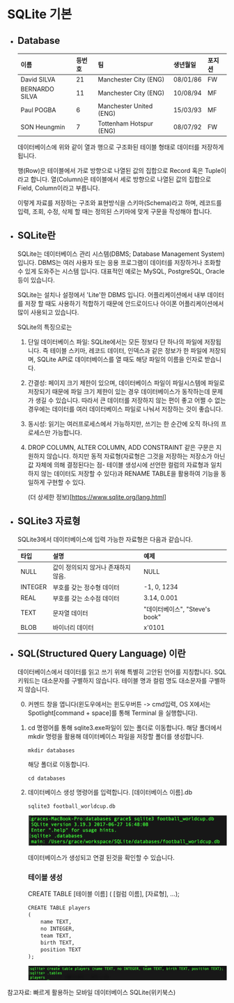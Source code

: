 # SQLite 기본

- ## Database 

  | 이름           | 등번호 | 팀                      | 생년월일 | 포지션 |
  | -------------- | ------ | ----------------------- | -------- | ------ |
  | David SILVA    | 21     | Manchester City (ENG)   | 08/01/86 | FW     |
  | BERNARDO SILVA | 11     | Manchester City (ENG)   | 10/08/94 | MF     |
  | Paul POGBA     | 6      | Manchester United (ENG) | 15/03/93 | MF     |
  | SON Heungmin   | 7      | Tottenham Hotspur (ENG) | 08/07/92 | FW     |

  데이터베이스에 위와 같이 열과 행으로 구조화된 테이블 형태로 데이터를 저장하게 됩니다.

  행(Row)은 테이블에서 가로 방향으로 나열된 값의 집합으로 Record 혹은 Tuple이라고 합니다.
  열(Column)은 테이블에서 세로 방향으로 나열된 값의 집합으로 Field, Column이라고 부릅니다.

  이렇게 자료를 저장하는 구조와 표현방식을 스키마(Schema)라고 하며, 레코드를 입력, 조회, 수정, 삭제 할 때는 정의된 스키마에 맞게 구문을 작성해야 합니다.


- ## SQLite란

  SQLite는 데이터베이스 관리 시스템(DBMS; Database Management System)입니다. DBMS는 여러 사용자 또는 응용 프로그램이 데이터를 저장하거나 조화할 수 있게 도와주는 시스템 입니다. 대표적인 예로는 MySQL, PostgreSQL, Oracle 등이 있습니다.

  SQLite는 설치나 설정에서 'Lite'한 DBMS 입니다. 어플리케이션에서 내부 데이터를 저장 할 때도 사용하기 적합하기 때문에 안드로이드나 아이폰 어플리케이션에서 많이 사용되고 있습니다.

  SQLite의 특징으로는

  1. 단일 데이터베이스 파일: SQLite에서는 모든 정보다 단 하나의 파일에 저장됩니다. 즉 테이블 스키마, 레코드 데이터, 인덱스과 같은 정보가 한 파일에 저장되며, SQLite API로 데이터베이스를 열 때도 해당 파일의 이름을 인자로 받습니다.

  2. 간결성: 페이지 크기 제한이 있으며, 데이터베이스 파일이 파일시스템에 파일로 저장되기 때문에 파일 크기 제한이 있는 경우 데이터베이스가 동작하는데 문제가 생길 수 있습니다. 따라서 큰 데이터를 저장하지 않는 편이 좋고 어쩔 수 없는 경우에는 데이터를 여러 데이터베이스 파일로 나눠서 저장하는 것이 좋습니다.

  3. 동시성: 읽기는 여러프로세스에서 가능하지만, 쓰기는 한 순간에 오직 하나의 프로세스만 가능합니다.

  4. DROP COLUMN, ALTER COLUMN, ADD CONSTRAINT 같은 구문은 지원하지 않습니다. 하지만 동적 자료형(자료형은 그것을 저장하는 저장소가 아닌 값 자체에 의해 결정된다는 점- 테이블 생성시에 선언한 컬럼의 자료형과 일치하지 않는 데이터도 저장할 수 있다)과 RENAME TABLE을 활용하여 기능을 동일하게 구현할 수 있다.

     (더 상세한 정보)[https://www.sqlite.org/lang.html]


- ## SQLite3 자료형

  SQLite3에서 데이터베이스에 입력 가능한 자료형은 다음과 같습니다.

  | 타입    | 설명                                | 예제                           |
  | ------- | ----------------------------------- | ------------------------------ |
  | NULL    | 값이 정의되지 않거나 존재하지 않음. | NULL                           |
  | INTEGER | 부호를 갖는 정수형 데이터           | -1, 0, 1234                    |
  | REAL    | 부호를 갖는 소수점 데이터           | 3.14, 0.001                    |
  | TEXT    | 문자열 데이터                       | "데이터베이스", "Steve's book" |
  | BLOB    | 바이너리 데이터                     | x'0101                         |

- ## SQL(Structured Query Language) 이란

  데이터베이스에서 데이터를 읽고 쓰기 위해 특별히 고안된 언어를 지칭합니다. SQL 키워드는 대소문자를 구별하지 않습니다. 테이블 명과 컬럼 명도 대소문자를 구별하지 않습니다.


  0. 커멘드 창을 엽니다(윈도우에서는 윈도우버튼 -> cmd입력, OS X에서는 Spotlight[command + space]를 통해 Terminal 을 실행합니다). 

  1. cd 명령어를 통해 sqlite3.exe파일이 있는 폴더로 이동합니다. 
     해당 폴더에서 mkdir 명령을 활용해 데이터베이스 파일을 저장할 폴더를 생성합니다.

     ```shell
     mkdir databases
     ```

     해당 폴더로 이동합니다.

     ```shell
     cd databases
     ```

  2. 데이터베이스 생성 명령어를 입력합니다. [데이터베이스 이름].db

     ```shell
     sqlite3 football_worldcup.db
     ```

     ![image-20181102224032057](../misc/resource/image-20181102224032057.png)

     데이터베이스가 생성되고 연결 된것을 확인할 수 있습니다.



     ### 테이블 생성

     CREATE TABLE [테이블 이름] ( [컬럼 이름], [자료형], ...);

     ```sqlite
     CREATE TABLE players 
     (
         name TEXT, 
         no INTEGER, 
         team TEXT, 
         birth TEXT, 
         position TEXT
     );
     ```

     ![image-20181102224410301](../misc/resource/image-20181102224410301.png)








참고자료: 빠르게 활용하는 모바일 데이터베이스 SQLite(위키북스)